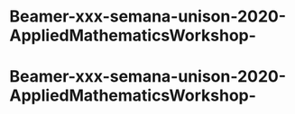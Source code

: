 # Beamer-xxx-semana-unison-2020-AppliedMathematicsWorkshop-
# Beamer-xxx-semana-unison-2020-AppliedMathematicsWorkshop-
